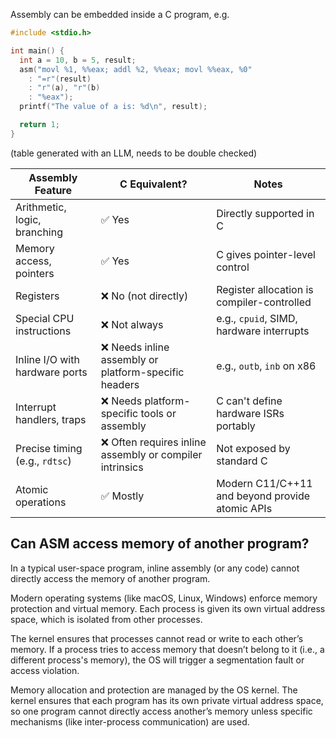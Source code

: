 
Assembly can be embedded inside a C program, e.g.

```c
#include <stdio.h>

int main() {
  int a = 10, b = 5, result;
  asm("movl %1, %%eax; addl %2, %%eax; movl %%eax, %0"
    : "=r"(result)
    : "r"(a), "r"(b)
    : "%eax");
  printf("The value of a is: %d\n", result);

  return 1;
}

```

(table generated with an LLM, needs to be double checked)


| **Assembly Feature**           | **C Equivalent?**                                       | **Notes**                                       |
| ------------------------------ | ------------------------------------------------------- | ----------------------------------------------- |
| Arithmetic, logic, branching   | ✅ Yes                                                   | Directly supported in C                         |
| Memory access, pointers        | ✅ Yes                                                   | C gives pointer-level control                   |
| Registers                      | ❌ No (not directly)                                     | Register allocation is compiler-controlled      |
| Special CPU instructions       | ❌ Not always                                            | e.g., `cpuid`, SIMD, hardware interrupts        |
| Inline I/O with hardware ports | ❌ Needs inline assembly or platform-specific headers    | e.g., `outb`, `inb` on x86                      |
| Interrupt handlers, traps      | ❌ Needs platform-specific tools or assembly             | C can't define hardware ISRs portably           |
| Precise timing (e.g., `rdtsc`) | ❌ Often requires inline assembly or compiler intrinsics | Not exposed by standard C                       |
| Atomic operations              | ✅ Mostly                                                | Modern C11/C++11 and beyond provide atomic APIs |


## Can ASM access memory of another program?

In a typical user-space program, inline assembly (or any code) cannot directly access the memory of another program.

Modern operating systems (like macOS, Linux, Windows) enforce memory protection and virtual memory. Each process is given its own virtual address space, which is isolated from other processes.

The kernel ensures that processes cannot read or write to each other’s memory. If a process tries to access memory that doesn’t belong to it (i.e., a different process's memory), the OS will trigger a segmentation fault or access violation.

Memory allocation and protection are managed by the OS kernel. The kernel ensures that each program has its own private virtual address space, so one program cannot directly access another’s memory unless specific mechanisms (like inter-process communication) are used.



